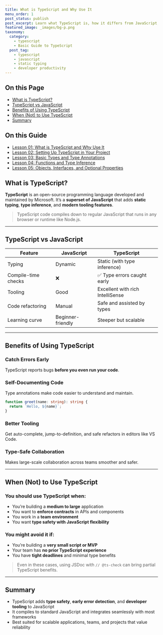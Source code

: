 ```yaml
---
title: What is TypeScript and Why Use It
menu_order: 1
post_status: publish
post_excerpt: Learn what TypeScript is, how it differs from JavaScript, and why it's a game-changer for scalable application development.
featured_image: _images/bg-p.png
taxonomy:
  category:
    - typescript
    - Basic Guide to TypeScript
  post_tag:
    - typescript
    - javascript
    - static typing
    - developer productivity
---
```


<div class="toc" markdown="1">

<div class="otp" markdown="1">

## On this Page

- [What is TypeScript?](#what-is-typescript)
- [TypeScript vs JavaScript](#typescript-vs-javascript)
- [Benefits of Using TypeScript](#benefits-of-using-typescript)
- [When (Not) to Use TypeScript](#when-not-to-use-typescript)
- [Summary](#summary)

</div>

<div class="otg" markdown="1">

## On this Guide

- [Lesson 01: What is TypeScript and Why Use It](./lesson-01-what-is-typescript-and-why-use-it)
- [Lesson 02: Setting Up TypeScript in Your Project](./lesson-02-setting-up-typescript-in-your-project)
- [Lesson 03: Basic Types and Type Annotations](./lesson-03-basic-types-and-type-annotations)
- [Lesson 04: Functions and Type Inference](./lesson-04-functions-and-type-inference)
- [Lesson 05: Objects, Interfaces, and Optional Properties](./lesson-05-objects,-interfaces,-and-optional-properties)

</div>

</div>

<div class="guru-main" markdown="1">

## What is TypeScript?

**TypeScript** is an open-source programming language developed and maintained by Microsoft. It’s a **superset of JavaScript** that adds **static typing**, **type inference**, and **modern tooling features**.

> TypeScript code compiles down to regular JavaScript that runs in any browser or runtime like Node.js.

---

## TypeScript vs JavaScript

| Feature             | JavaScript        | TypeScript                       |
| ------------------- | ----------------- | -------------------------------- |
| Typing              | Dynamic           | Static (with type inference)     |
| Compile-time checks | ❌                | ✅ Type errors caught early      |
| Tooling             | Good              | Excellent with rich IntelliSense |
| Code refactoring    | Manual            | Safe and assisted by types       |
| Learning curve      | Beginner-friendly | Steeper but scalable             |

---

## Benefits of Using TypeScript

### Catch Errors Early

TypeScript reports bugs **before you even run your code**.

### Self-Documenting Code

Type annotations make code easier to understand and maintain.

```ts
function greet(name: string): string {
  return `Hello, ${name}`;
}
```

### Better Tooling

Get auto-complete, jump-to-definition, and safe refactors in editors like VS Code.

### Type-Safe Collaboration

Makes large-scale collaboration across teams smoother and safer.

---

## When (Not) to Use TypeScript

### You should use TypeScript when:

- You’re building a **medium to large** application
- You want to **enforce contracts** in APIs and components
- You work in a **team environment**
- You want **type safety with JavaScript flexibility**

### You might avoid it if:

- You’re building a **very small script or MVP**
- Your team has **no prior TypeScript experience**
- You have **tight deadlines** and minimal type benefits

> Even in these cases, using JSDoc with `// @ts-check` can bring partial TypeScript benefits.

---

## Summary

- TypeScript adds **type safety**, **early error detection**, and **developer tooling** to JavaScript
- It compiles to standard JavaScript and integrates seamlessly with most frameworks
- Best suited for scalable applications, teams, and projects that value reliability

</div>
